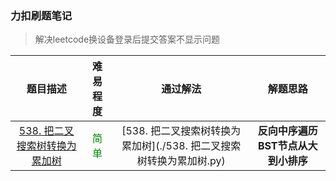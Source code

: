 ### 力扣刷题笔记
>  解决leetcode换设备登录后提交答案不显示问题

| 题目描述 | 难易程度 | 通过解法 | 解题思路 | 
| :----: | :----: | :----: | :----: |
| [538. 把二叉搜索树转换为累加树](https://leetcode-cn.com/problems/convert-bst-to-greater-tree/) |  <font color=#008000>简单</font> | [538. 把二叉搜索树转换为累加树](./538. 把二叉搜索树转换为累加树.py)  | **反向中序遍历BST节点从大到小排序** |
